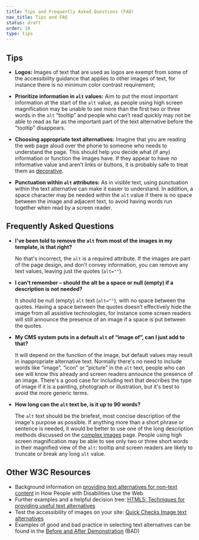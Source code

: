 ```yaml
---
title: Tips and Frequently Asked Questions (FAQ)
nav_title: Tips and FAQ
status: draft
order: 10
type: tips
---
```


## Tips

-   **Logos:** Images of text that are used as logos are exempt from some of the accessibility guidance that applies to other images of text, for instance there is no minimum color contrast requirement;

-   **Prioritize information in `alt` values:** Aim to put the most important information at the start of the `alt` value, as people using high screen magnification may be unable to see more than the first two or three words in the `alt` “tooltip” and people who can’t read quickly may not be able to read as far as the important part of the text alternative before the "tooltip" disappears.

-   **Choosing appropriate text alternatives:** Imagine that you are reading the web page aloud over the phone to someone who needs to understand the page. This should help you decide what (if any) information or function the images have. If they appear to have no informative value and aren’t links or buttons, it is probably safe to treat them as [decorative](decorative.html).

-   **Punctuation within `alt` attributes:** As in visible text, using punctuation within the text alternative can make it easier to understand. In addition, a space character may be needed within the `alt` value if there is no space between the image and adjacent text, to avoid having words run together when read by a screen reader.

## Frequently Asked Questions

-   **I've been told to remove the `alt` from most of the images in my template, is that right?**

    No that's incorrect, the `alt` is a required attribute. If the images are part of the page design, and don’t convey information, you can remove any text values, leaving just the quotes (`alt=""`).

-   **I can’t remember – should the alt be a space or null (empty) if a description is not needed?**

    It should be null (empty) `alt` text (`alt=""`), with no space between the quotes. Having a space between the quotes doesn’t effectively hide the image from all assistive technologies, for instance some screen readers will still announce the presence of an image if a space is put between the quotes.


-   **My CMS system puts in a default `alt` of “image of”, can I just add to that?**

    It will depend on the function of the image, but default values may result in inappropriate alternative text. Normally there's no need to include words like “image”, “icon” or “picture” in the `alt` text, people who can see will know this already and screen readers announce the presence of an image. There's a good case for including text that describes the type of image if it is a painting, photograph or illustration, but it's best to avoid the more generic terms.

-   **How long can the `alt` text be, is it up to 90 words?**

    The `alt` text should be the briefest, most concise description of the image's purpose as possible. If anything more than a short phrase or sentence is needed, it would be better to use one of the long description methods discussed on the [complex images](complex.html) page. People using high screen magnification may be able to see only two or three short words in their magnified view of the `alt`: tooltip and screen readers are likely to truncate or break any long `alt` value.

## Other W3C Resources

-   Background information on [providing text alternatives for non-text content](http://www.w3.org/WAI/intro/people-use-web/principles#alternatives) in How People with Disabilities Use the Web
-   Further examples and a helpful decision tree: [HTML5: Techniques for providing useful text alternatives](http://www.w3.org/TR/html-alt-techniques/)
-   Test the accessibility of images on your site: [Quick Checks Image text alternatives](http://www.w3.org/WAI/EO/Drafts/eval/checks#images)
-   Examples of good and bad practice in selecting text alternatives can be found in the [Before and After Demonstration](http://www.w3.org/WAI/demos/bad/) (BAD)
